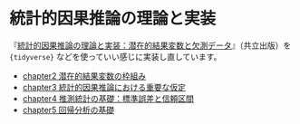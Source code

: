# 統計的因果推論の理論と実装

『[統計的因果推論の理論と実装：潜在的結果変数と欠測データ](https://www.kyoritsu-pub.co.jp/book/b10011781.html)』（共立出版）を `{tidyverse}` などを使っていい感じに実装し直しています。

- [chapter2 潜在的結果変数の枠組み](./chapter2.md)
- [chapter3 統計的因果推論における重要な仮定](./chapter3.md)
- [chapter4 推測統計の基礎：標準誤差と信頼区間](./chapter4.md)
- [chapter5 回帰分析の基礎](./chapter5.md)
